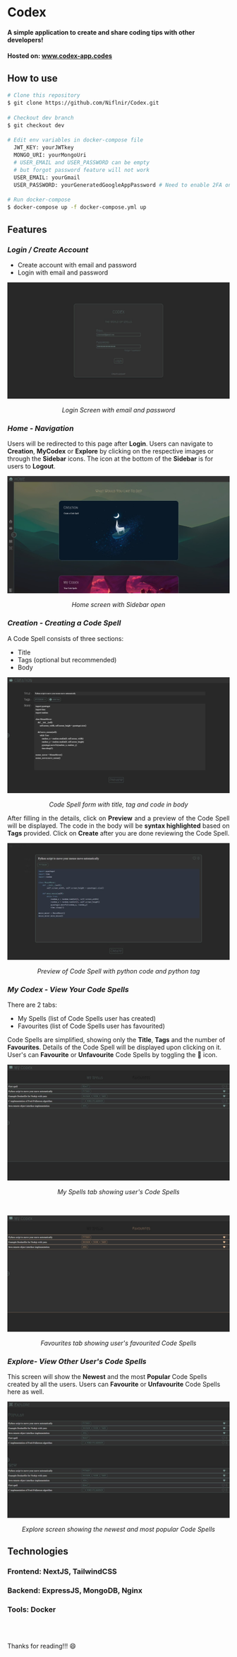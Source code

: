 # Codex

#### A simple application to create and share coding tips with other developers!

#### Hosted on: www.codex-app.codes

## How to use

```bash
# Clone this repository
$ git clone https://github.com/Niflnir/Codex.git

# Checkout dev branch
$ git checkout dev

# Edit env variables in docker-compose file
  JWT_KEY: yourJWTkey
  MONGO_URI: yourMongoUri
  # USER_EMAIL and USER_PASSWORD can be empty
  # but forgot password feature will not work
  USER_EMAIL: yourGmail
  USER_PASSWORD: yourGeneratedGoogleAppPassword # Need to enable 2FA on google account and generate an app password

# Run docker-compose
$ docker-compose up -f docker-compose.yml up
```

## Features

### _Login / Create Account_

- Create account with email and password
- Login with email and password

![Login Screen](./screenshots/LoginScreen.jpg)

<p align="center"><em>Login Screen with email and password</em></p>

### _Home - Navigation_
Users will be redirected to this page after **Login**. Users can navigate to **Creation**, **MyCodex** or **Explore** by clicking on the respective images or through the **Sidebar** icons. The icon at the bottom of the **Sidebar** is for users to **Logout**.

![Home Screen](./screenshots/HomeScreen.jpg)
<p align="center"><em>Home screen with Sidebar open</em></p>

### _Creation - Creating a Code Spell_

A Code Spell consists of three sections:

- Title
- Tags (optional but recommended)
- Body

![Creation Screen](./screenshots/CreationScreen.jpg)

<p align="center"><em>Code Spell form with title, tag and code in body</em></p>

<p align="justify">After filling in the details, click on <b>Preview</b> and a preview of the Code Spell will be displayed. The code in the body will be <b>syntax highlighted</b> based on <b>Tags</b> provided. Click on <b>Create</b> after you are done reviewing the Code Spell.</p>

![Creation Preview Screen](./screenshots/CreationPreview.jpg)

<p align="center"><em>Preview of Code Spell with python code and python tag</em></p>

### _My Codex - View Your Code Spells_

There are 2 tabs:

- My Spells (list of Code Spells user has created)
- Favourites (list of Code Spells user has favourited)

Code Spells are simplified, showing only the **Title**, **Tags** and the number of **Favourites**. Details of the Code Spell will be displayed upon clicking on it. User's can **Favourite** or **Unfavourite** Code Spells by toggling the :blue_heart: icon.

![My Spells Screen](./screenshots/MySpellsScreen.jpg)

<p align="center"><em>My Spells tab showing user's Code Spells</em></p>

<br/>

![Favourites Screen](./screenshots/FavouritesScreen.jpg)

<p align="center"><em>Favourites tab showing user's favourited Code Spells</em></p>

### _Explore- View Other User's Code Spells_

This screen will show the **Newest** and the most **Popular** Code Spells created by all the users. Users can **Favourite** or **Unfavourite** Code Spells here as well.

![Explore Screen](./screenshots/ExploreScreen.jpg)
<p align="center"><em>Explore screen showing the newest and most popular Code Spells</em></p>

## Technologies
### Frontend: NextJS, TailwindCSS
### Backend: ExpressJS, MongoDB, Nginx
### Tools: Docker

<br/>
<br/> 

Thanks for reading!!! :smile:
